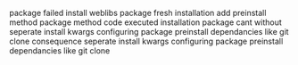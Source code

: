 package failed install weblibs package fresh installation add preinstall method package method code executed installation package cant without seperate install kwargs configuring package preinstall dependancies like git clone consequence seperate install kwargs configuring package preinstall dependancies like git clone